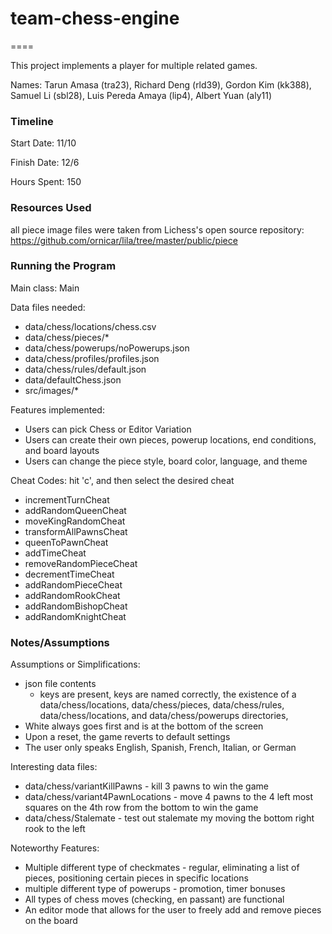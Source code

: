 # team-chess-engine
====

This project implements a player for multiple related games.

Names: Tarun Amasa (tra23), Richard Deng (rld39), Gordon Kim (kk388), Samuel Li (sbl28), Luis Pereda Amaya (lip4), Albert Yuan (aly11)

### Timeline

Start Date: 11/10

Finish Date: 12/6

Hours Spent: 150

### Resources Used

all piece image files were taken from Lichess's open source repository:
https://github.com/ornicar/lila/tree/master/public/piece

### Running the Program

Main class: Main

Data files needed: 
* data/chess/locations/chess.csv
* data/chess/pieces/*
* data/chess/powerups/noPowerups.json
* data/chess/profiles/profiles.json
* data/chess/rules/default.json
* data/defaultChess.json
* src/images/*

Features implemented:
* Users can pick Chess or Editor Variation
* Users can create their own pieces, powerup locations, end conditions, and 
board layouts
* Users can change the piece style, board color, language, and theme

Cheat Codes: hit 'c', and then select the desired cheat
* incrementTurnCheat
* addRandomQueenCheat
* moveKingRandomCheat
* transformAllPawnsCheat
* queenToPawnCheat
* addTimeCheat
* removeRandomPieceCheat
* decrementTimeCheat
* addRandomPieceCheat
* addRandomRookCheat
* addRandomBishopCheat
* addRandomKnightCheat

### Notes/Assumptions

Assumptions or Simplifications:
* json file contents
    * keys are present, keys are named correctly, the existence of a data/chess/locations, data/chess/pieces, data/chess/rules,
      data/chess/locations, and data/chess/powerups directories,
* White always goes first and is at the bottom of the screen
* Upon a reset, the game reverts to default settings
* The user only speaks English, Spanish, French, Italian, or German

Interesting data files:
* data/chess/variantKillPawns - kill 3 pawns to win the game
* data/chess/variant4PawnLocations - move 4 pawns to the 4 left most squares on the 4th row from the bottom 
to win the game
* data/chess/Stalemate - test out stalemate my moving the bottom right rook to the left


Noteworthy Features:
* Multiple different type of checkmates - regular, eliminating a list of pieces, positioning certain 
pieces in specific locations
* multiple different type of powerups - promotion, timer bonuses
* All types of chess moves (checking, en passant) are functional
* An editor mode that allows for the user to freely add and remove pieces on the board


